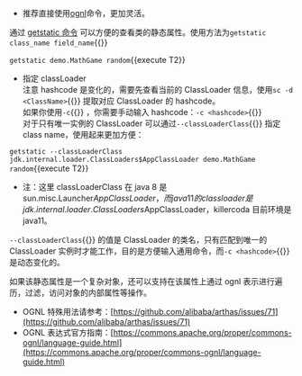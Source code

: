- 推荐直接使用[ognl](https://arthas.aliyun.com/doc/arthas-tutorials.html?language=cn&id=ognl)命令，更加灵活。

通过 [getstatic 命令](https://arthas.aliyun.com/doc/getstatic.html) 可以方便的查看类的静态属性。使用方法为`getstatic class_name field_name`{{}}

`getstatic demo.MathGame random`{{execute T2}}

- 指定 classLoader  
  注意 hashcode 是变化的，需要先查看当前的 ClassLoader 信息，使用`sc -d <ClassName>`{{}} 提取对应 ClassLoader 的 hashcode。  
  如果你使用`-c`{{}} ，你需要手动输入 hashcode：`-c <hashcode>`{{}}  
  对于只有唯一实例的 ClassLoader 可以通过`--classLoaderClass`{{}} 指定 class name，使用起来更加方便：

`getstatic --classLoaderClass jdk.internal.loader.ClassLoaders$AppClassLoader demo.MathGame random`{{execute T2}}

- 注：这里 classLoaderClass 在 java 8 是 sun.misc.Launcher$AppClassLoader，而 java 11 的 classloader 是 jdk.internal.loader.ClassLoaders$AppClassLoader，killercoda 目前环境是 java11。

`--classLoaderClass`{{}} 的值是 ClassLoader 的类名，只有匹配到唯一的 ClassLoader 实例时才能工作，目的是方便输入通用命令，而`-c <hashcode>`{{}} 是动态变化的。

如果该静态属性是一个复杂对象，还可以支持在该属性上通过 ognl 表示进行遍历，过滤，访问对象的内部属性等操作。

- OGNL 特殊用法请参考：[https://github.com/alibaba/arthas/issues/71](https://github.com/alibaba/arthas/issues/71)
- OGNL 表达式官方指南：[https://commons.apache.org/proper/commons-ognl/language-guide.html](https://commons.apache.org/proper/commons-ognl/language-guide.html)
